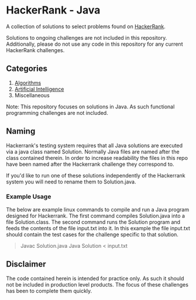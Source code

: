 HackerRank - Java
================
A collection of solutions to select problems found on [HackerRank](http://hackerrank.com/).

Solutions to ongoing challenges are not included in this repository. Additionally, please do not use any code in this repository for any current HackerRank challenges. 

## Categories
1. [Algorithms](/Algorithms)
2. [Artificial Intelligence](/ArtificialIntelligence)
3. Miscellaneous

Note: This repository focuses on solutions in Java. As such functional programming challenges are not included.

## Naming
Hackerrank's testing system requires that all Java solutions are executed via a java class named Solution. Normally Java files are named after the class contained therein. In order to increase readability the files in this repo have been named after the Hackerrank challenge they correspond to. 

If you'd like to run one of these solutions independently of the Hackerrank system you will need to rename them to Solution.java.

### Example Usage
The below are example linux commands to compile and run a Java program designed for Hackerrank. The first command compiles Solution.java into a file Solution.class. The second command runs the Solution program and feeds the contents of the file input.txt into it. In this example the file input.txt should contain the test cases for the challenge specific to that solution.

> Javac Solution.java
> Java Solution < input.txt

## Disclaimer

The code contained herein is intended for practice only. As such it should not be included in production level products. The focus of these challenges has been to complete them quickly.